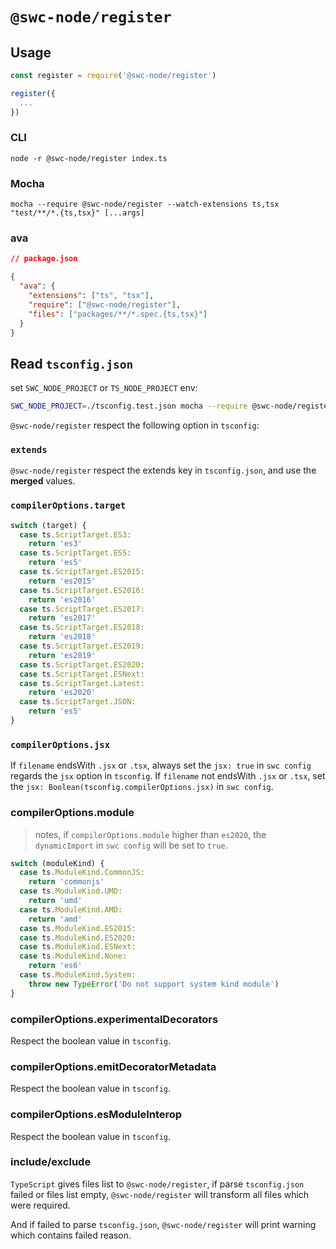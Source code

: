 # `@swc-node/register`

## Usage

```ts
const register = require('@swc-node/register')

register({
  ...
})
```

### CLI

```
node -r @swc-node/register index.ts
```

### Mocha

```
mocha --require @swc-node/register --watch-extensions ts,tsx "test/**/*.{ts,tsx}" [...args]
```

### ava

```json
// package.json

{
  "ava": {
    "extensions": ["ts", "tsx"],
    "require": ["@swc-node/register"],
    "files": ["packages/**/*.spec.{ts,tsx}"]
  }
}
```

## Read `tsconfig.json`

set `SWC_NODE_PROJECT` or `TS_NODE_PROJECT` env:

```bash
SWC_NODE_PROJECT=./tsconfig.test.json mocha --require @swc-node/register --watch-extensions ts,tsx "test/**/*.{ts,tsx}" [...args]
```

`@swc-node/register` respect the following option in `tsconfig`:

### `extends`

`@swc-node/register` respect the extends key in `tsconfig.json`, and use the **merged** values.

### `compilerOptions.target`

```ts
switch (target) {
  case ts.ScriptTarget.ES3:
    return 'es3'
  case ts.ScriptTarget.ES5:
    return 'es5'
  case ts.ScriptTarget.ES2015:
    return 'es2015'
  case ts.ScriptTarget.ES2016:
    return 'es2016'
  case ts.ScriptTarget.ES2017:
    return 'es2017'
  case ts.ScriptTarget.ES2018:
    return 'es2018'
  case ts.ScriptTarget.ES2019:
    return 'es2019'
  case ts.ScriptTarget.ES2020:
  case ts.ScriptTarget.ESNext:
  case ts.ScriptTarget.Latest:
    return 'es2020'
  case ts.ScriptTarget.JSON:
    return 'es5'
}
```

### `compilerOptions.jsx`

If `filename` endsWith `.jsx` or `.tsx`, always set the `jsx: true` in `swc config` regards the `jsx` option in `tsconfig`.
If `filename` not endsWith `.jsx` or `.tsx`, set the `jsx: Boolean(tsconfig.compilerOptions.jsx)` in `swc config`.

### compilerOptions.module

> notes, if `compilerOptions.module` higher than `es2020`, the `dynamicImport` in `swc config` will be set to `true`.

```ts
switch (moduleKind) {
  case ts.ModuleKind.CommonJS:
    return 'commonjs'
  case ts.ModuleKind.UMD:
    return 'umd'
  case ts.ModuleKind.AMD:
    return 'amd'
  case ts.ModuleKind.ES2015:
  case ts.ModuleKind.ES2020:
  case ts.ModuleKind.ESNext:
  case ts.ModuleKind.None:
    return 'es6'
  case ts.ModuleKind.System:
    throw new TypeError('Do not support system kind module')
}
```

### compilerOptions.experimentalDecorators

Respect the boolean value in `tsconfig`.

### compilerOptions.emitDecoratorMetadata

Respect the boolean value in `tsconfig`.

### compilerOptions.esModuleInterop

Respect the boolean value in `tsconfig`.

### include/exclude

`TypeScript` gives files list to `@swc-node/register`, if parse `tsconfig.json` failed or files list empty, `@swc-node/register` will transform all files which were required.

And if failed to parse `tsconfig.json`, `@swc-node/register` will print warning which contains failed reason.
